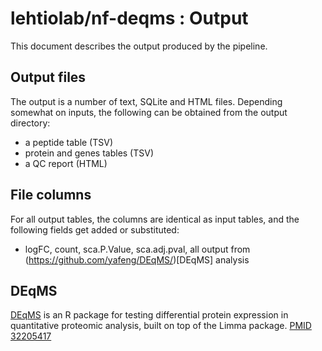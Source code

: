 # lehtiolab/nf-deqms : Output

This document describes the output produced by the pipeline. 

## Output files
The output is a number of text, SQLite and HTML files. Depending somewhat on inputs, the following can be obtained from the output directory:

* a peptide table (TSV)
* protein and genes tables (TSV)
* a QC report (HTML)


## File columns
For all output tables, the columns are identical as input tables, and the following fields get added or substituted:

* logFC, count, sca.P.Value, sca.adj.pval, all output from (https://github.com/yafeng/DEqMS/)[DEqMS] analysis


## DEqMS
[DEqMS](https://github.com/yafeng/deqms) is an R package for testing differential protein expression in quantitative proteomic analysis, built on top of the Limma package. [PMID 32205417](https://pubmed.ncbi.nlm.nih.gov/32205417/)
